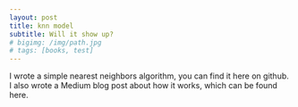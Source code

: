 ```yaml
---
layout: post
title: knn model
subtitle: Will it show up?
# bigimg: /img/path.jpg
# tags: [books, test]
---
```


I wrote a simple nearest neighbors algorithm, you can find it here on github. I also wrote a Medium blog post about how it works, which can be found here.
